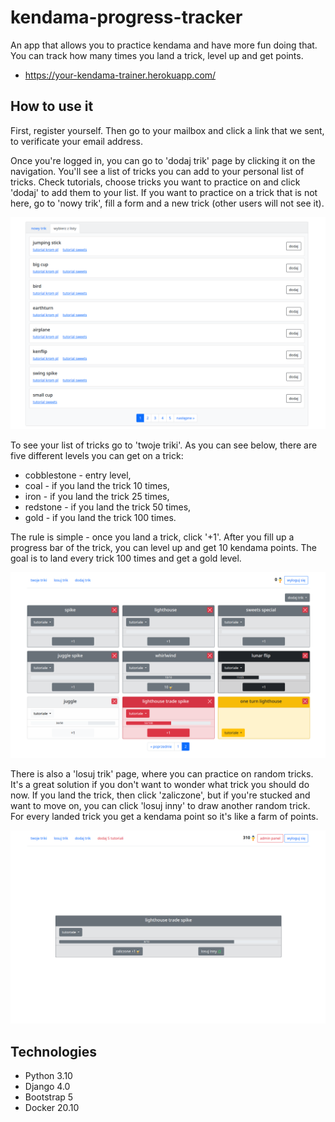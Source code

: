 # kendama-progress-tracker

An app that allows you to practice kendama and have more fun doing that. You can track how many times you land a trick, level up and get points.

- https://your-kendama-trainer.herokuapp.com/

## How to use it

First, register yourself. Then go to your mailbox and click a link that we sent, to verificate your email address.

Once you're logged in, you can go to 'dodaj trik' page by clicking it on the navigation. You'll see a list of tricks you can add to your personal list of tricks. Check tutorials, choose tricks you want to practice on and click 'dodaj' to add them to your list. If you want to practice on a trick that is not here, go to 'nowy trik', fill a form and a new trick (other users will not see it).

![screenshot of the list of tricks](screenshots/list.png)

To see your list of tricks go to 'twoje triki'. As you can see below, there are five different levels you can get on a trick:

- cobblestone - entry level,
- coal - if you land the trick 10 times,
- iron - if you land the trick 25 times,
- redstone - if you land the trick 50 times,
- gold - if you land the trick 100 times.

The rule is simple - once you land a trick, click '+1'. After you fill up a progress bar of the trick, you can level up and get 10 kendama points. The goal is to land every trick 100 times and get a gold level.

![screenshot of user's list of tricks](screenshots/tricks.png)

There is also a 'losuj trik' page, where you can practice on random tricks. It's a great solution if you don't want to wonder what trick you should do now. If you land the trick, then click 'zaliczone', but if you're stucked and want to move on, you can click 'losuj inny' to draw another random trick. For every landed trick you get a kendama point so it's like a farm of points.

![screenshot of random trick page](screenshots/random.png)

## Technologies

- Python 3.10
- Django 4.0
- Bootstrap 5
- Docker 20.10
